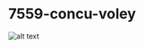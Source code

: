 # 7559-concu-voley

![alt text](https://raw.githubusercontent.com/chjj/ttystudio/master/img/example.gif)
